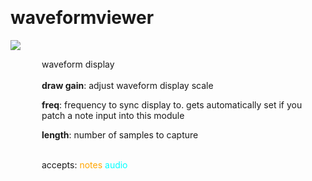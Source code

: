 
<a name=waveformviewer></a><br>
# <b>waveformviewer</b>
<img src="https://www.bespokesynth.com/docs/screenshots/waveformviewer.png"><br>
<div style="display:inline-block;margin-left:50px;">
waveform display<br/><br/>
<b>draw gain</b>: adjust waveform display scale<br>

<b>freq</b>: frequency to sync display to. gets automatically set if you patch a note input into this module<br>

<b>length</b>: number of samples to capture<br>

<br>accepts: <font color=orange>notes</font> <font color=cyan>audio</font> <br></div>
